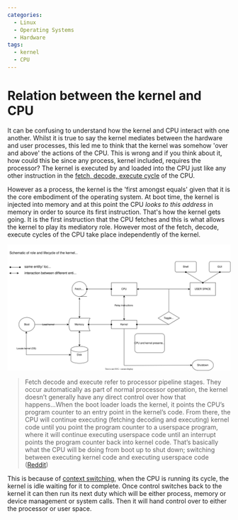 ```yaml
---
categories:
  - Linux
  - Operating Systems
  - Hardware
tags:
  - kernel
  - CPU
---
```


# Relation between the kernel and CPU

It can be confusing to understand how the kernel and CPU interact with one another. Whilst it is true to say the kernel mediates between the hardware and user processes, this led me to think that the kernel was somehow 'over and above' the actions of the CPU. This is wrong and if you think about it, how could this be since any process, kernel included, requires the processor? The kernel is executed by and loaded into the CPU just like any other instruction in the [fetch, decode, execute cycle](/Hardware/CPU/Fetch_decode_execute.md) of the CPU.

However as a process, the kernel is the 'first amongst equals' given that it is the core embodiment of the operating system. At boot time, the kernel is injected into memory and at this point the CPU _looks to this address_ in memory in order to source its first instruction. That's how the kernel gets going. It is the first instruction that the CPU fetches and this is what allows the kernel to play its mediatory role. However most of the fetch, decode, execute cycles of the CPU take place independently of the kernel.

![](/img/kernel-cpu-interaction.svg)

> Fetch decode and execute refer to processor pipeline stages. They occur automatically as part of normal processor operation, the kernel doesn’t generally have any direct control over how that happens...When the boot loader loads the kernel, it points the CPU’s program counter to an entry point in the kernel’s code. From there, the CPU will continue executing (fetching decoding and executing) kernel code until you point the program counter to a userspace program, where it will continue executing userspace code until an interrupt points the program counter back into kernel code. That’s basically what the CPU will be doing from boot up to shut down; switching between executing kernel code and executing userspace code ([Reddit](https://www.reddit.com/r/osdev/comments/wdskj5/how_does_kernel_decide_if_use_cpu_or_gpu_after/))

This is because of [context switching](), when the CPU is running its cycle, the kernel is idle waiting for it to complete. Once control switches back to the kernel it can then run its next duty which will be either process, memory or device management or system calls. Then it will hand control over to either the processor or user space.
